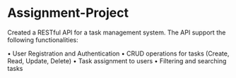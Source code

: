 # Assignment-Project                 

Created a RESTful API for a task management system. The API support the following functionalities:

• User Registration and Authentication
• CRUD operations for tasks (Create, Read, Update, Delete)
• Task assignment to users
• Filtering and searching tasks
